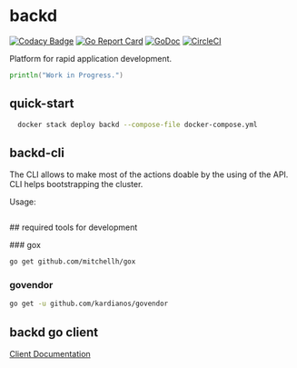 # backd

[![Codacy Badge](https://api.codacy.com/project/badge/Grade/2f638060a9d44b6e89ded1695423df5f)](https://www.codacy.com/app/fernandezvara/backd?utm_source=github.com&amp;utm_medium=referral&amp;utm_content=backd-io/backd&amp;utm_campaign=Badge_Grade)
[![Go Report Card](https://goreportcard.com/badge/github.com/backd-io/backd)](https://goreportcard.com/report/github.com/backd-io/backd)
[![GoDoc](https://godoc.org/github.com/backd-io/backd?status.svg)](https://godoc.org/github.com/backd-io/backd)
[![CircleCI](https://circleci.com/gh/backd-io/backd.svg?style=svg)](https://circleci.com/gh/backd-io/backd)

Platform for rapid application development.

```go
println("Work in Progress.")
```

## quick-start

```bash
  docker stack deploy backd --compose-file docker-compose.yml
```

## backd-cli

The CLI allows to make most of the actions doable by the using of the API. CLI helps bootstrapping the cluster.

Usage:

```bash

```

## required tools for development

### gox

```bash
go get github.com/mitchellh/gox
```

### govendor

```bash
go get -u github.com/kardianos/govendor
```

## backd go client

[Client Documentation](https://gowalker.org/github.com/backd-io/backd/backd)